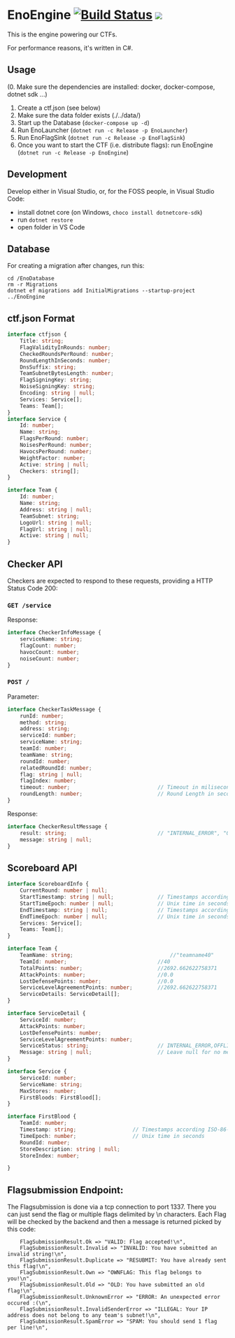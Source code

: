 # EnoEngine [![Build Status](https://dev.azure.com/ENOFLAG/ENOWARS/_apis/build/status/enowars.EnoEngine?branchName=master)](https://dev.azure.com/ENOFLAG/ENOWARS/_build) ![](https://tokei.rs/b1/github/enowars/EnoEngine)

This is the engine powering our CTFs.

For performance reasons, it's written in C#.

## Usage
(0. Make sure the dependencies are installed: docker, docker-compose, dotnet sdk ...)
1. Create a ctf.json (see below)
2. Make sure the data folder exists (./../data/)
3. Start up the Database (`docker-compose up -d`)
4. Run EnoLauncher (`dotnet run -c Release -p EnoLauncher`)
5. Run EnoFlagSink (`dotnet run -c Release -p EnoFlagSink`)
6. Once you want to start the CTF (i.e. distribute flags): run EnoEngine (`dotnet run -c Release -p EnoEngine`)

## Development

Develop either in Visual Studio, or, for the FOSS people, in Visual Studio Code:

- install dotnet core (on Windows, `choco install dotnetcore-sdk`)
- run `dotnet restore`
- open folder in VS Code

## Database
For creating a migration after changes, run this:
```
cd /EnoDatabase
rm -r Migrations
dotnet ef migrations add InitialMigrations --startup-project ../EnoEngine
```
## ctf.json Format
```ts
interface ctfjson {
    Title: string;
    FlagValidityInRounds: number;
    CheckedRoundsPerRound: number;
    RoundLengthInSeconds: number;
    DnsSuffix: string;
    TeamSubnetBytesLength: number;
    FlagSigningKey: string;
    NoiseSigningKey: string;
    Encoding: string | null;
    Services: Service[];
    Teams: Team[];
}
interface Service {
    Id: number;
    Name: string;
    FlagsPerRound: number;
    NoisesPerRound: number;
    HavocsPerRound: number;
    WeightFactor: number;
    Active: string | null;
    Checkers: string[];
}

interface Team {
    Id: number;
    Name: string;
    Address: string | null;
    TeamSubnet: string;
    LogoUrl: string | null;
    FlagUrl: string | null;
    Active: string | null;
}
```

## Checker API

Checkers are expected to respond to these requests, providing a HTTP Status Code 200:

### `GET /service`
Response:
```ts
interface CheckerInfoMessage {
    serviceName: string;
    flagCount: number;
    havocCount: number;
    noiseCount: number;
}
```

### `POST /`
Parameter:
```ts
interface CheckerTaskMessage {
    runId: number;
    method: string;
    address: string;
    serviceId: number;
    serviceName: string;
    teamId: number;
    teamName: string;
    roundId: number;
    relatedRoundId: number;
    flag: string | null;
    flagIndex: number;
    timeout: number;                            // Timeout in miliseconds
    roundLength: number;                        // Round Length in seconds
}
```
Response:
```ts
interface CheckerResultMessage {
    result: string;                             // "INTERNAL_ERROR", "OK", MUMBLE", or "OFFLINE"
    message: string | null;
}
```

## Scoreboard API
```ts
interface ScoreboardInfo {
    CurrentRound: number | null;
    StartTimestamp: string | null;              // Timestamps according ISO-86-01 ("yyyy-MM-ddTHH:mm:ss.fffZ")
    StartTimeEpoch: number | null;              // Unix time in seconds
    EndTimestamp: string | null;                // Timestamps according ISO-86-01 ("yyyy-MM-ddTHH:mm:ss.fffZ")
    EndTimeEpoch: number | null;                // Unix time in seconds
    Services: Service[];
    Teams: Team[];
}

interface Team {
    TeamName: string;                               //"teamname40"
    TeamId: number;                             //40
    TotalPoints: number;                        //2692.662622758371
    AttackPoints: number;                       //0.0
    LostDefensePoints: number;                  //0.0
    ServiceLevelAgreementPoints: number;        //2692.662622758371
    ServiceDetails: ServiceDetail[];
}

interface ServiceDetail {
    ServiceId: number;
    AttackPoints: number;
    LostDefensePoints: number;
    ServiceLevelAgreementPoints: number;
    ServiceStatus: string;                      // INTERNAL_ERROR,OFFLINE,MUMBLE,RECOVERING,OK,INACTIVE
    Message: string | null;                     // Leave null for no message, otherwise the message is displayed
}

interface Service {
    ServiceId: number;
    ServiceName: string;
    MaxStores: number;
    FirstBloods: FirstBlood[];
}

interface FirstBlood {
    TeamId: number;
    Timestamp: string;                  // Timestamps according ISO-86-01 ("yyyy-MM-ddTHH:mm:ss.fffZ")
    TimeEpoch: number;                  // Unix time in seconds
    RoundId: number;
    StoreDescription: string | null;
    StoreIndex: number;

}
```
## Flagsubmission Endpoint:
The Flagsubmission is done via a tcp connection to port 1337. There you can just send the flag or multiple flags delimited by \n characters. Each Flag will be checked by the backend and then a message is returned picked by this code:
```
    FlagSubmissionResult.Ok => "VALID: Flag accepted!\n",
    FlagSubmissionResult.Invalid => "INVALID: You have submitted an invalid string!\n",
    FlagSubmissionResult.Duplicate => "RESUBMIT: You have already sent this flag!\n",
    FlagSubmissionResult.Own => "OWNFLAG: This flag belongs to you!\n",
    FlagSubmissionResult.Old => "OLD: You have submitted an old flag!\n",
    FlagSubmissionResult.UnknownError => "ERROR: An unexpected error occured :(\n",
    FlagSubmissionResult.InvalidSenderError => "ILLEGAL: Your IP address does not belong to any team's subnet!\n",
    FlagSubmissionResult.SpamError => "SPAM: You should send 1 flag per line!\n",
```

